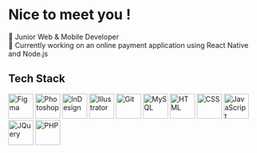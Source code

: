 # Nice to meet you !

🔸 Junior Web & Mobile Developer<br />
🔸 Currently working on an online payment application using React Native and Node.js

## Tech Stack

<img src="https://i.imgur.com/3CntkqM.png" alt="Figma" width="50" height="50"> <img src="https://i.imgur.com/XaugVZ9.png" alt="Photoshop" width="50" height="50"> <img src="https://i.imgur.com/U8hw5RF.png" alt="InDesign" width="50" height="50"> <img src="https://i.imgur.com/butOzep.png" alt="Illustrator" width="50" height="50"> <img src="https://i.imgur.com/JK0u0d8.png" alt="Git" width="50" height="50"> <img src="https://i.imgur.com/iPCfmoa.png" alt="MySQL" width="50" height="50"> <img src="https://i.imgur.com/al1noD1.png" alt="HTML" width="50" height="50"> <img src="https://i.imgur.com/jd1v1Td.png" alt="CSS" width="50" height="50"> <img src="https://i.imgur.com/9iupVei.png" alt="JavaScript" width="50" height="50"> <img src="https://i.imgur.com/EyhvuMK.png" alt="JQuery" width="50" height="50"> <img src="https://i.imgur.com/vpi0voY.png" alt="PHP" width="50" height="50">
